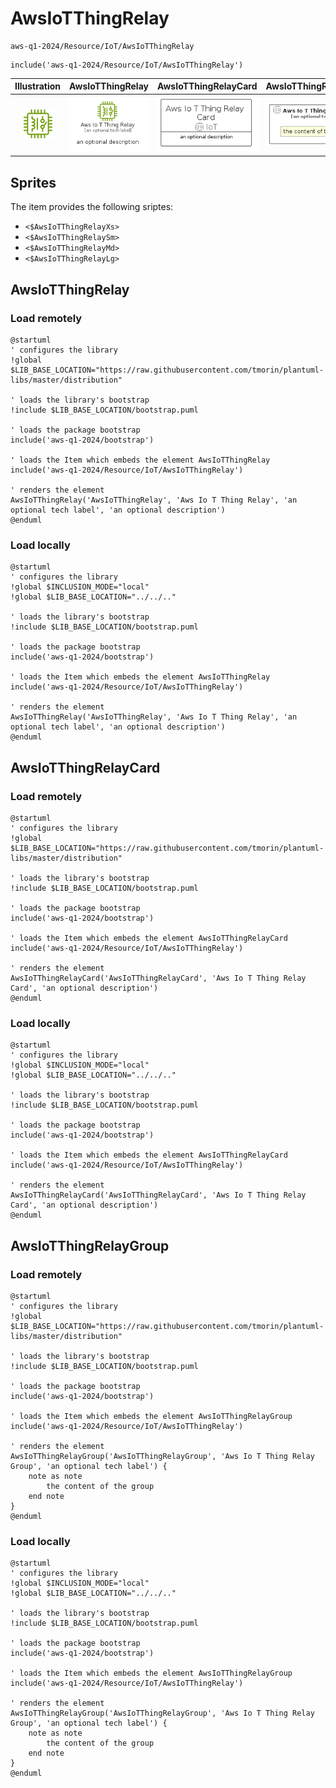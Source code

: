 # AwsIoTThingRelay


```text
aws-q1-2024/Resource/IoT/AwsIoTThingRelay
```

```text
include('aws-q1-2024/Resource/IoT/AwsIoTThingRelay')
```



| Illustration | AwsIoTThingRelay | AwsIoTThingRelayCard | AwsIoTThingRelayGroup |
| :---: | :---: | :---: | :---: |
| ![illustration for Illustration](../../../aws-q1-2024/Resource/IoT/AwsIoTThingRelay.png) | ![illustration for AwsIoTThingRelay](../../../aws-q1-2024/Resource/IoT/AwsIoTThingRelay.Local.png) | ![illustration for AwsIoTThingRelayCard](../../../aws-q1-2024/Resource/IoT/AwsIoTThingRelayCard.Local.png) | ![illustration for AwsIoTThingRelayGroup](../../../aws-q1-2024/Resource/IoT/AwsIoTThingRelayGroup.Local.png) |



## Sprites
The item provides the following sriptes:

- `<$AwsIoTThingRelayXs>`
- `<$AwsIoTThingRelaySm>`
- `<$AwsIoTThingRelayMd>`
- `<$AwsIoTThingRelayLg>`





## AwsIoTThingRelay

### Load remotely
```plantuml
@startuml
' configures the library
!global $LIB_BASE_LOCATION="https://raw.githubusercontent.com/tmorin/plantuml-libs/master/distribution"

' loads the library's bootstrap
!include $LIB_BASE_LOCATION/bootstrap.puml

' loads the package bootstrap
include('aws-q1-2024/bootstrap')

' loads the Item which embeds the element AwsIoTThingRelay
include('aws-q1-2024/Resource/IoT/AwsIoTThingRelay')

' renders the element
AwsIoTThingRelay('AwsIoTThingRelay', 'Aws Io T Thing Relay', 'an optional tech label', 'an optional description')
@enduml
```

### Load locally
```plantuml
@startuml
' configures the library
!global $INCLUSION_MODE="local"
!global $LIB_BASE_LOCATION="../../.."

' loads the library's bootstrap
!include $LIB_BASE_LOCATION/bootstrap.puml

' loads the package bootstrap
include('aws-q1-2024/bootstrap')

' loads the Item which embeds the element AwsIoTThingRelay
include('aws-q1-2024/Resource/IoT/AwsIoTThingRelay')

' renders the element
AwsIoTThingRelay('AwsIoTThingRelay', 'Aws Io T Thing Relay', 'an optional tech label', 'an optional description')
@enduml
```

## AwsIoTThingRelayCard

### Load remotely
```plantuml
@startuml
' configures the library
!global $LIB_BASE_LOCATION="https://raw.githubusercontent.com/tmorin/plantuml-libs/master/distribution"

' loads the library's bootstrap
!include $LIB_BASE_LOCATION/bootstrap.puml

' loads the package bootstrap
include('aws-q1-2024/bootstrap')

' loads the Item which embeds the element AwsIoTThingRelayCard
include('aws-q1-2024/Resource/IoT/AwsIoTThingRelay')

' renders the element
AwsIoTThingRelayCard('AwsIoTThingRelayCard', 'Aws Io T Thing Relay Card', 'an optional description')
@enduml
```

### Load locally
```plantuml
@startuml
' configures the library
!global $INCLUSION_MODE="local"
!global $LIB_BASE_LOCATION="../../.."

' loads the library's bootstrap
!include $LIB_BASE_LOCATION/bootstrap.puml

' loads the package bootstrap
include('aws-q1-2024/bootstrap')

' loads the Item which embeds the element AwsIoTThingRelayCard
include('aws-q1-2024/Resource/IoT/AwsIoTThingRelay')

' renders the element
AwsIoTThingRelayCard('AwsIoTThingRelayCard', 'Aws Io T Thing Relay Card', 'an optional description')
@enduml
```

## AwsIoTThingRelayGroup

### Load remotely
```plantuml
@startuml
' configures the library
!global $LIB_BASE_LOCATION="https://raw.githubusercontent.com/tmorin/plantuml-libs/master/distribution"

' loads the library's bootstrap
!include $LIB_BASE_LOCATION/bootstrap.puml

' loads the package bootstrap
include('aws-q1-2024/bootstrap')

' loads the Item which embeds the element AwsIoTThingRelayGroup
include('aws-q1-2024/Resource/IoT/AwsIoTThingRelay')

' renders the element
AwsIoTThingRelayGroup('AwsIoTThingRelayGroup', 'Aws Io T Thing Relay Group', 'an optional tech label') {
    note as note
        the content of the group
    end note
}
@enduml
```

### Load locally
```plantuml
@startuml
' configures the library
!global $INCLUSION_MODE="local"
!global $LIB_BASE_LOCATION="../../.."

' loads the library's bootstrap
!include $LIB_BASE_LOCATION/bootstrap.puml

' loads the package bootstrap
include('aws-q1-2024/bootstrap')

' loads the Item which embeds the element AwsIoTThingRelayGroup
include('aws-q1-2024/Resource/IoT/AwsIoTThingRelay')

' renders the element
AwsIoTThingRelayGroup('AwsIoTThingRelayGroup', 'Aws Io T Thing Relay Group', 'an optional tech label') {
    note as note
        the content of the group
    end note
}
@enduml
```


